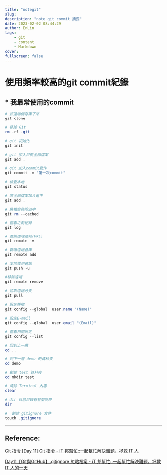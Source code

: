 ```yaml
---
title: "notegit"
slug:
description: "note git commit 摘要"
date: 2023-02-02 08:44:29
author: EnLin
tags: 
    - git
    - content
    - Markdown
cover:
fullscreen: false
---
```

#  使用頻率較高的git commit紀錄
## * 我最常使用的commit
```PowerShell
# 抓遠端儲存庫下來
git clone

# 移除 Git
rm -rf .git

# git 初始化
git init

# git 加入目前全部檔案
git add .

# git 加入commit動作
git commit -m "第一次commit"

# 檢查本地
git status

# 將全部檔案加入追中
git add .

# 將檔案移除追中
git rm --cached

# 查看之前紀錄
git log

 ```

```PowerShell
# 查詢遠端連結(URL)	
git remote -v

# 新增遠端倉庫
git remote add

# 本地推到遠端
git push -u 

#移除遠端
git remote remove 

# 拉取遠端分支
git pull
 ```

```PowerShell
# 設定帳號
git config --global  user.name "(Name)"

# 設定E-mail
git config --global  user.email "(Email)"

# 查看相關設定
git config --list
 ```

```PowerShell
# 回到上一層
cd ..

# 到下一層 demo 的資料夾
cd demo

# 創建 test 資料夾
cd mkdir test

# 清除 Terminal 內容
clear

# dir 目前目錄有甚麼咚咚
dir

#  創建 gitignore 文件
touch .gitignore


```
---
## Reference:

[Git 指令 [Day 11] Git 指令 - iT 邦幫忙::一起幫忙解決難題，拯救 IT 人](https://ithelp.ithome.com.tw/articles/10298633)

[Day11【Git與GitHub】.gitignore 忽略檔案 - iT 邦幫忙::一起幫忙解決難題，拯救 IT 人的一天](https://ithelp.ithome.com.tw/articles/10214928)

